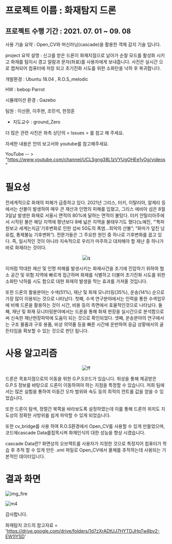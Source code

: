
# 프로젝트 이름 : 화재탐지 드론
## 프로젝트 수행 기간 : 2021. 07. 01 ~ 09. 08

사용 기술 요약 : Open_CV와 머신러닝(cascade)을 활용한 객체 감지 기술 입니다.

project 요약 설명 : 신고를 받은 드론이 화재지점으로 날아가 순찰 모드를 활성화 시키고 화재를 탐지시 경고 알람과 문자(좌표)를 사용자에게 보내줍니다.
                   사진은 실시간 으로 켑쳐되어 컴퓨터에 저장 되고 초기진화 시도를 위한 소화탄을 낙하 후 복귀합니다.

개발환경 : Ubuntu 18.04 , R.O.S_melodic

HW : bebop Parrot

시뮬레이션 환경 : Gazebo

팀원 :  이선환, 이주현, 조민석, 한정훈
  - 지도교수 : ground_Zero
                      
더 많은 관련 사진은 좌측 상단의 < lssues > 를 참고 해 주세요.

자세한 내용은 안의 보고서와 youtube를 참고해주세요.

YouTube -- > "https://www.youtube.com/channel/UCLSgng38L1zVYUgOHEe1yOg/videos"

# 필요성
전세계적으로 화재의 피해가 급증하고 있다. 2021년 그리스, 터키, 이탈리아, 알제리 등에서는 산불이 발생하여 매우 큰 재산과 인명의 피해를 입혔고, 그리스 에비아 섬은 8월 3일날 발생한 화재로 서울시 면적의 80%에 달하는 면적이 불탔다. 터키 안탈리아주에서 시작된 불은 해당 지역에 평년보다 8배 넓은 지역을 불태우기도 했다(노예진, “’특파원보고 세계는지금’기후변화로 인한 섭씨 50도의 폭염...최악의 산불”; “화마가 덮친 남유럽, 통제불능 기후변화”). 전문가들은 그 주요한 원인 중 하나로 기후변화를 꼽고 있다. 즉, 일시적인 것이 아니라 지속적으로 우리가 마주하고 대처해야 할 재난 중 하나가 바로 화재라는 것이다.
<div align = "center">

![q](https://user-images.githubusercontent.com/84003327/131607812-e5cb0372-b17c-485b-8bdb-13fd8c974523.png)

 </div>
  
이처럼 막대한 재산 및 인명 피해를 발생시키는 화재사건을 초기에 진압하기 위하여 협소 공간 및 위험 지역에 빠르게 접근하며 화재를 식별하고 더불어 초기진화 시도를 위한 소화탄 낙하를 시도 함으로 대현 화재의 발생을 막는 효과를 가져올 것입니다. 

또한 드론의 활용분야는 수색(51%), 재난 및 화재 모니터링(35%), 운송(14%) 순으로 가장 많이 이용되는 것으로 나타났다. 첫째, 수색 연구분야에서는 인력을 통한 수색업무에 비해 드론을 활용하는 것이 시간, 비용 등의 측면에서 효율적인것으로 나타났다. 둘째, 재난 및 화재 모니터링분야에서는 드론을 통해 화재 현장을 실시간으로 분석함으로써 신속한 재난현장파악에 도움이 되는 것으로 확인되었다. 셋째, 운송분야의 연구에서는 구조 물품과 구호 용품, 비상 의약품 등을 빠른 시간에 운반하여 응급 상황에서의 골든타임을 확보할 수 있는 것으로 판단 됩니다.


# 사용 알고리즘
<div align = "center">
  
![ff](https://user-images.githubusercontent.com/84003327/131608391-6c4307f9-928f-4680-8425-be5165bc3eac.png)
  
 </div>
 
드론은 목표지점으로의 이동을 위한 G.P.S코드가 있습니다. 위성을 통해 제공받은 G.P.S 정보를 바탕으로 드론이 이동하여야 하는 지점을 특정할 수 있습니다. 저희 팀에서는 많은 실험을 통하여 이동간 오차 범위와 속도 등의 최적의 컨트롤 값을 얻을 수 있었습니다. 

또한 드론이 탐색, 정렬간 북쪽을 바라보도록 설정하였는데 이를 통해 드론의 위치도 지도상의 정확한 사방위를 쉽게 파악할 수 있게 되었습니다.

또한 cv_bridge를 사용 하여 R.O.S환경에서 Open_CV를 사용할 수 있게 만들었으며, 코드에cascade Data를접목시켜 화재인식의 대한 성능을 향상 시켰습니다.

cascade Data란? 화면상의 오브젝트를 사용자가 지정한 것으로 특정지어 컴퓨터가 학습 후 추적 할 수 있게 만든 .xml 파일로 Open_CV에서 물체를 추적하는데 사용되는 기본적인 데이터입니다.


# 결과 화면
![img_fire](https://user-images.githubusercontent.com/84003327/131607360-730ae13d-a02d-4515-8e73-5fca24717e04.png)

![m4](https://user-images.githubusercontent.com/84003327/131608551-e0af671f-dca0-4183-b1b2-aa9ae668827e.png)



감사합니다. 




화재탐지 코드의 참고자료 = 'https://drive.google.com/drive/folders/1d7zXrADtUJ7HYTDJHpTw8bv2-EW1lYSD'
